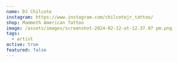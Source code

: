 ```yaml
---
name: DJ Chilcote
instagram: https://www.instagram.com/chilcotejr_tattoo/
shop: Mammoth American Tattoo
image: /assets/images/screenshot-2024-02-12-at-12.37.07 pm.png
tags:
  - artist
active: true
featured: false
---
```


